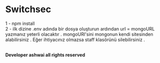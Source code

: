 # Switchsec


1 - npm install<br>
2 - ilk dizine .env adında bir dosya oluşturun ardından url = mongoURL yazmanız yeterli olacaktır . mongoURl'sini mongonun kendi sitesinden alabilirsiniz . Eğer ihtiyacınız olmazsa staff klasörünü silebilirsiniz .
<br><br>

<b>Developer ashwai
all rights reserved
